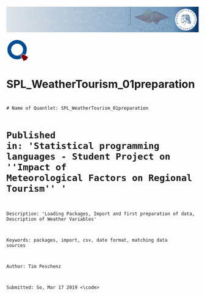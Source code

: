 ![banner](/images/banner.png)

![qloqo](/images/qloqo.png) 
# SPL_WeatherTourism_01preparation

<code>
# Name of Quantlet: SPL_WeatherTourism_01preparation

# Published in:     'Statistical programming languages - Student Project on ''Impact of Meteorological Factors on Regional Tourism'' '

Description:      'Loading Packages, Import and first preparation of data, Description of Weather Variables'

Keywords:         packages, import, csv, date format, matching data sources

Author:           Tim Peschenz

Submitted:        So, Mar 17 2019
<\code>
